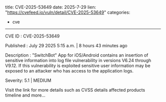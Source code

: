  
title: CVE-2025-53649
date: 2025-7-29
lien: "https://cvefeed.io/vuln/detail/CVE-2025-53649"
categories:
  - cve
---

CVE ID : CVE-2025-53649

Published :  July 29
2025
5:15 a.m. | 8 hours
43 minutes ago

Description : "SwitchBot" App for iOS/Android contains an insertion of sensitive information into log file vulnerability in versions V6.24 through V9.12. If this vulnerability is exploited
sensitive user information may be exposed to an attacker who has access to the application logs.

Severity: 5.1 | MEDIUM

Visit the link for more details
such as CVSS details
affected products
timeline
and more...
